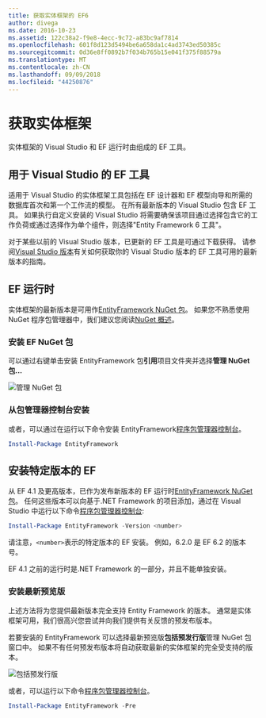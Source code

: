 ```yaml
---
title: 获取实体框架的 EF6
author: divega
ms.date: 2016-10-23
ms.assetid: 122c38a2-f9e8-4ecc-9c72-a83bc9af7814
ms.openlocfilehash: 601f8d123d5494be6a658da1c4ad3743ed50385c
ms.sourcegitcommit: 0d36e8ff0892b7f034b765b15e041f375f88579a
ms.translationtype: MT
ms.contentlocale: zh-CN
ms.lasthandoff: 09/09/2018
ms.locfileid: "44250876"
---
```

# <a name="get-entity-framework"></a>获取实体框架
实体框架的 Visual Studio 和 EF 运行时由组成的 EF 工具。

## <a name="ef-tools-for-visual-studio"></a>用于 Visual Studio 的 EF 工具

适用于 Visual Studio 的实体框架工具包括在 EF 设计器和 EF 模型向导和所需的数据库首次和第一个工作流的模型。 在所有最新版本的 Visual Studio 包含 EF 工具。 如果执行自定义安装的 Visual Studio 将需要确保该项目通过选择包含它的工作负荷或通过选择作为单个组件，则选择"Entity Framework 6 工具"。

对于某些以前的 Visual Studio 版本，已更新的 EF 工具是可通过下载获得。 请参阅[Visual Studio 版本](~/ef6/what-is-new/visual-studio.md)有关如何获取你的 Visual Studio 版本的 EF 工具可用的最新版本的指南。

## <a name="ef-runtime"></a>EF 运行时

实体框架的最新版本是可用作[EntityFramework NuGet 包](http://nuget.org/packages/EntityFramework/)。 如果您不熟悉使用 NuGet 程序包管理器中，我们建议您阅读[NuGet 概述](https://docs.microsoft.com/nuget/consume-packages/overview-and-workflow)。

### <a name="installing-the-ef-nuget-package"></a>安装 EF NuGet 包

可以通过右键单击安装 EntityFramework 包**引用**项目文件夹并选择**管理 NuGet 包...**

![管理 NuGet 包](~/ef6/media/managenugetpackages.png)

### <a name="installing-from-package-manager-console"></a>从包管理器控制台安装

或者，可以通过在运行以下命令安装 EntityFramework[程序包管理器控制台](http://docs.nuget.org/docs/start-here/using-the-package-manager-console)。

``` powershell
Install-Package EntityFramework
```

## <a name="installing-a-specific-version-of-ef"></a>安装特定版本的 EF

从 EF 4.1 及更高版本，已作为发布新版本的 EF 运行时[EntityFramework NuGet 包](https://www.nuget.org/packages/EntityFramework/)。 任何这些版本可以向基于.NET Framework 的项目添加，通过在 Visual Studio 中运行以下命令[程序包管理器控制台](http://docs.nuget.org/docs/start-here/using-the-package-manager-console):

``` powershell
Install-Package EntityFramework -Version <number>
```

请注意，`<number>`表示的特定版本的 EF 安装。 例如，6.2.0 是 EF 6.2 的版本号。   

EF 4.1 之前的运行时是.NET Framework 的一部分，并且不能单独安装。

### <a name="installing-the-latest-preview"></a>安装最新预览版

上述方法将为您提供最新版本完全支持 Entity Framework 的版本。 通常是实体框架可用，我们很高兴您尝试并向我们提供有关反馈的预发布版本。

若要安装的 EntityFramework 可以选择最新预览版**包括预发行版**管理 NuGet 包窗口中。 如果不有任何预发布版本将自动获取最新的实体框架的完全受支持的版本。

![包括预发行版](~/ef6/media/includeprerelease.png)

或者，可以运行以下命令[程序包管理器控制台](http://docs.nuget.org/docs/start-here/using-the-package-manager-console)。

``` powershell
Install-Package EntityFramework -Pre
```
